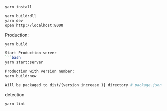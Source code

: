 

```bash
yarn install
```


```bash
yarn build:dll
yarn dev
open http://localhost:8000
```

Production: 

```bash
yarn build

Start Production server
```bash
yarn start:server

Production with version number:
yarn build:new

Will be packaged to dist/{version increase 1} directory # package.json version field
```

detection

```bash
yarn lint
```
